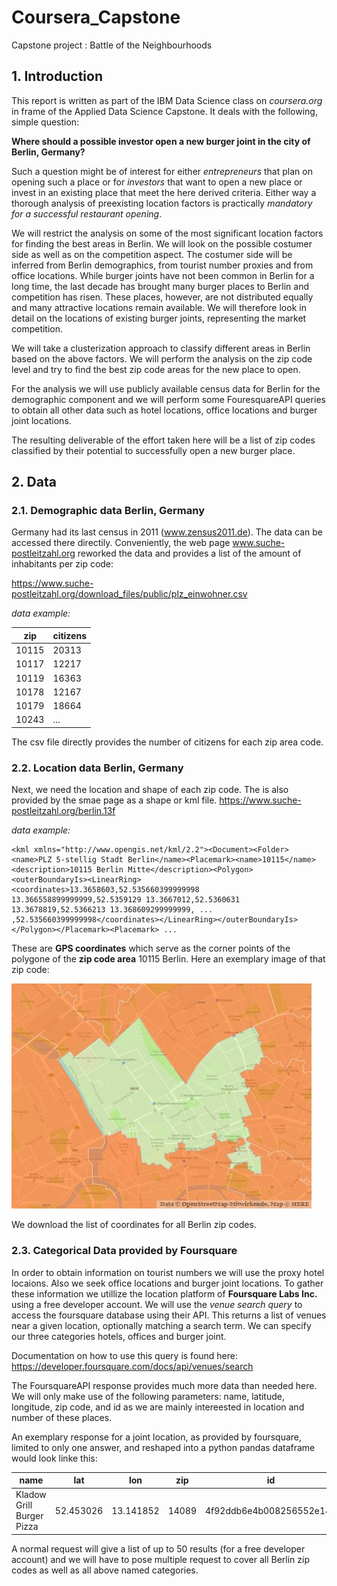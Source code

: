 # Coursera_Capstone
Capstone project : Battle of the Neighbourhoods

## 1. Introduction

This report is written as part of the IBM Data Science class on *coursera.org* in frame of the Applied Data Science Capstone. It deals with the following, simple question:

**Where should a possible investor open a new burger joint in the city of Berlin, Germany?**

Such a question might be of interest for either *entrepreneurs* that plan on opening such a place or for *investors* that want to open a new place or invest in an existing place that meet the here derived criteria. Either way a thorough analysis of preexisting location factors is practically *mandatory for a successful restaurant opening*.

We will restrict the analysis on some of the most significant location factors for finding the best areas in Berlin. We will look on the possible costumer side as well as on the competition aspect. The costumer side will be inferred from Berlin demographics, from tourist number proxies and from office locations. While burger joints have not been common in Berlin for a long time, the last decade has brought many burger places to Berlin and competition has risen. These places, however, are not distributed equally and many attractive locations remain available. We will therefore look in detail on the locations of existing burger joints, representing the market competition. 

We will take a clusterization approach to classify different areas in Berlin based on the above factors. We will perform the analysis on the  zip code level and try to find the best zip code areas for the new place to open.    

For the analysis we will use publicly available census data for Berlin  for the demographic component and we will perform some FouresquareAPI queries to obtain all other data such as hotel locations, office locations  and burger joint locations.    

The resulting deliverable of the effort taken here will be a list of zip codes classified by their potential to successfully open a new burger place.

## 2. Data
### 2.1. Demographic data Berlin, Germany

Germany had its last census in 2011 (www.zensus2011.de). The data can be accessed there directily. Conveniently, the web page 
www.suche-postleitzahl.org reworked the data and provides a list of the amount of inhabitants per zip code:

https://www.suche-postleitzahl.org/download_files/public/plz_einwohner.csv

*data example:*

| zip	| citizens|
|------|--------|
| 10115| 20313 |
| 10117| 12217 |
| 10119| 16363 |
| 10178| 12167 |
| 10179| 18664 |
| 10243| ... |

The csv file directly provides the number of citizens for each zip area code.

### 2.2. Location data Berlin, Germany

Next, we need the location and shape of each zip code. The is also provided by the smae page as a shape or kml file. https://www.suche-postleitzahl.org/berlin.13f

*data example:*
```kml
<kml xmlns="http://www.opengis.net/kml/2.2"><Document><Folder><name>PLZ 5-stellig Stadt Berlin</name><Placemark><name>10115</name><description>10115 Berlin Mitte</description><Polygon><outerBoundaryIs><LinearRing><coordinates>13.3658603,52.535660399999998 13.366558899999999,52.5359129 13.3667012,52.5360631 13.3678819,52.5366213 13.368609299999999, ... ,52.535660399999998</coordinates></LinearRing></outerBoundaryIs></Polygon></Placemark><Placemark> ...
```
These are **GPS coordinates** which serve as the corner points of the polygone of the **zip code area** 10115 Berlin. Here an exemplary image of that zip code:

![Zip 10115](images/10115.PNG?raw=true)

We download the list of coordinates for all Berlin zip codes.

### 2.3. Categorical Data provided by Foursquare

In order to obtain information on tourist numbers we will use the proxy hotel locaions. Also we seek office locations and burger joint locations. To gather these information we utillize the location platform of **Foursquare Labs Inc.** using a free developer account. We will use the *venue search query* to access the foursquare database using their API. This returns a list of venues near a given location, optionally matching a search term. We can specify our three categories hotels, offices and burger joint.

Documentation on how to use this query is found here:
https://developer.foursquare.com/docs/api/venues/search

The FoursquareAPI response provides much more data than needed here. We will only make use of the following parameters:
name, latitude, longitude, zip code, and id as we are mainly intereested in location and number of these places.

An exemplary response for a joint location, as provided by foursquare,  limited to only one answer, and reshaped into a python pandas dataframe would look linke this:

|name |	lat |	lon |	zip 	|id|
|----|----|----|----|----|
|Kladow Grill Burger Pizza |	52.453026 |	13.141852 |	14089 |	4f92ddb6e4b008256552e140|

A normal request will give a list of up to 50 results (for a free developer account) and we will have to pose multiple request to cover all Berlin zip codes as well as all above named categories.


